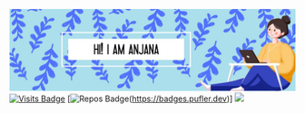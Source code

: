 ![images](/Images/pg.JPG)
[![Visits Badge](https://badges.pufler.dev/visits/anjanaanil/anjanaanil?style=?flat-square&color=blue)](https://github.com/anjanaanil/anjanaanil)
[![Repos Badge](https://badges.pufler.dev/repos/anjanaanil?style=flat-square&color=blue)(https://badges.pufler.dev)]
[<img src="https://img.shields.io/badge/linkedin-%230077B5.svg?&style=flat-squar&logo=linkedin&logoColor=white" />](https://www.linkedin.com/in/anjanaanil2021/)



<!--
**anjanaanil/anjanaanil** is a ✨ _special_ ✨ repository because its `README.md` (this file) appears on your GitHub profile.

Here are some ideas to get you started:

- 🔭 I’m currently working on ...
- 🌱 I’m currently learning ...
- 👯 I’m looking to collaborate on ...
- 🤔 I’m looking for help with ...
- 💬 Ask me about ...
- 📫 How to reach me: ...
- 😄 Pronouns: ...
- ⚡ Fun fact: ...
-->
